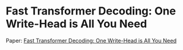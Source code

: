 # Fast Transformer Decoding: One Write-Head is All You Need

Paper: [Fast Transformer Decoding: One Write-Head is All You Need](https://arxiv.org/pdf/1911.02150)